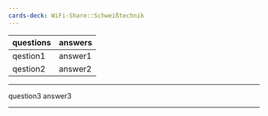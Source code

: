 ```yaml
---
cards-deck: WiFi-Share::Schweißtechnik
---
```


| questions | answers |
| --------- | ------- |
| qestion1 | answer1 |
| qestion2  | answer2 |

- - -
question3
answer3
- - -